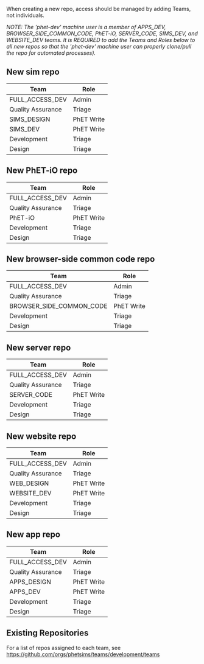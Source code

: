 When creating a new repo, access should be managed by adding Teams, not individuals.

_NOTE:
The 'phet-dev' machine user is a member of APPS_DEV, BROWSER_SIDE_COMMON_CODE, PhET-iO, SERVER_CODE, SIMS_DEV, and WEBSITE_DEV teams. It is REQUIRED to add the Teams and Roles below to all new repos so that the 'phet-dev' machine user can properly clone/pull the repo for automated processes)._

<h2>New sim repo</h2>

| Team              | Role       |
|-------------------|------------|
| FULL_ACCESS_DEV   | Admin      |
| Quality Assurance | Triage     |
| SIMS_DESIGN       | PhET Write |
| SIMS_DEV          | PhET Write |
| Development       | Triage     |
| Design            | Triage     |

<h2>New PhET-iO repo</h2>

| Team              | Role       |
|-------------------|------------|
| FULL_ACCESS_DEV   | Admin      |
| Quality Assurance | Triage     |
| PhET-iO           | PhET Write |
| Development       | Triage     |
| Design            | Triage     |

<h2>New browser-side common code repo</h2>

| Team                    | Role       |
|-------------------------|------------|
| FULL_ACCESS_DEV         | Admin      |
| Quality Assurance       | Triage     |
| BROWSER_SIDE_COMMON_CODE| PhET Write |
| Development       | Triage     |
| Design            | Triage     |

<h2>New server repo</h2>

| Team              | Role       |
|-------------------|------------|
| FULL_ACCESS_DEV   | Admin      |
| Quality Assurance | Triage     |
| SERVER_CODE       | PhET Write |
| Development       | Triage     |
| Design            | Triage     |

<h2>New website repo</h2>

| Team              | Role       |
|-------------------|------------|
| FULL_ACCESS_DEV   | Admin      |
| Quality Assurance | Triage     |
| WEB_DESIGN        | PhET Write |
| WEBSITE_DEV       | PhET Write |
| Development       | Triage     |
| Design            | Triage     |

<h2>New app repo</h2>

| Team              | Role       |
|-------------------|------------|
| FULL_ACCESS_DEV   | Admin      |
| Quality Assurance | Triage     |
| APPS_DESIGN       | PhET Write |
| APPS_DEV          | PhET Write |
| Development       | Triage     |
| Design            | Triage     |

<h2>Existing Repositories</h2>

For a list of repos assigned to each team, see https://github.com/orgs/phetsims/teams/development/teams
